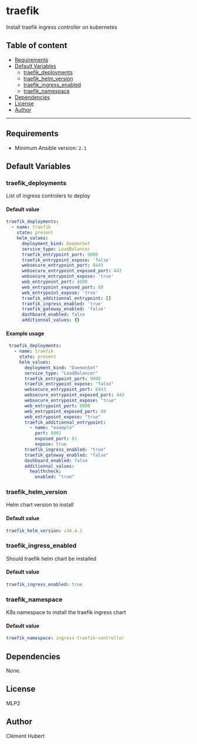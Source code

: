 # traefik

Install traefik ingress controller on kubernetes

## Table of content

- [Requirements](#requirements)
- [Default Variables](#default-variables)
  - [traefik_deployments](#traefik_deployments)
  - [traefik_helm_version](#traefik_helm_version)
  - [traefik_ingress_enabled](#traefik_ingress_enabled)
  - [traefik_namespace](#traefik_namespace)
- [Dependencies](#dependencies)
- [License](#license)
- [Author](#author)

---

## Requirements

- Minimum Ansible version: `2.1`


## Default Variables

### traefik_deployments

List of ingress controlers to deploy

#### Default value

```YAML
traefik_deployments:
  - name: traefik
    state: present
    helm_values:
      deployment_kind: DaemonSet
      service_type: LoadBalancer
      traefik_entrypoint_port: 9000
      traefik_entrypoint_expose: 'false'
      websecure_entrypoint_port: 8443
      websecure_entrypoint_exposed_port: 443
      websecure_entrypoint_expose: 'true'
      web_entrypoint_port: 8000
      web_entrypoint_exposed_port: 80
      web_entrypoint_expose: 'true'
      traefik_additionnal_entrypoint: []
      traefik_ingress_enabled: 'true'
      traefik_gateway_enabled: 'false'
      dashboard_enabled: false
      additionnal_values: {}
```

#### Example usage

```YAML
 traefik_deployments:
   - name: traefik
     state: present
     helm_values:
       deployment_kind: "DaemonSet"
       service_type: "LoadBalancer"
       traefik_entrypoint_port: 9000
       traefik_entrypoint_expose: "false"
       websecure_entrypoint_port: 8443
       websecure_entrypoint_exposed_port: 443
       websecure_entrypoint_expose: "true"
       web_entrypoint_port: 8000
       web_entrypoint_exposed_port: 80
       web_entrypoint_expose: "true"
       traefik_additionnal_entrypoint:
         - name: "example"
           port: 8001
           exposed_port: 81
           expose: true
       traefik_ingress_enabled: "true"
       traefik_gateway_enabled: "false"
       dashboard_enabled: false
       additionnal_values:
         healthcheck:
           enabled: "true"
```

### traefik_helm_version

Helm chart version to install

#### Default value

```YAML
traefik_helm_version: v34.4.1
```

### traefik_ingress_enabled

Should traefik helm chart be installed

#### Default value

```YAML
traefik_ingress_enabled: true
```

### traefik_namespace

K8s namespace to install the traefik ingress chart

#### Default value

```YAML
traefik_namespace: ingress-traefik-controller
```



## Dependencies

None.

## License

MLP2

## Author

Clément Hubert
